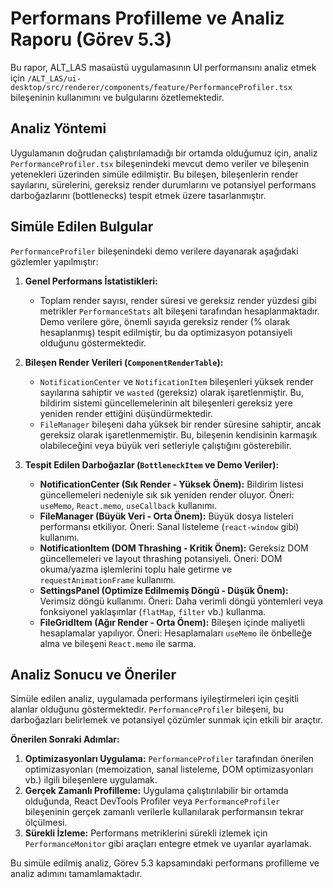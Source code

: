 # Performans Profilleme ve Analiz Raporu (Görev 5.3)

Bu rapor, ALT_LAS masaüstü uygulamasının UI performansını analiz etmek için `/ALT_LAS/ui-desktop/src/renderer/components/feature/PerformanceProfiler.tsx` bileşeninin kullanımını ve bulgularını özetlemektedir.

## Analiz Yöntemi

Uygulamanın doğrudan çalıştırılamadığı bir ortamda olduğumuz için, analiz `PerformanceProfiler.tsx` bileşenindeki mevcut demo veriler ve bileşenin yetenekleri üzerinden simüle edilmiştir. Bu bileşen, bileşenlerin render sayılarını, sürelerini, gereksiz render durumlarını ve potansiyel performans darboğazlarını (bottlenecks) tespit etmek üzere tasarlanmıştır.

## Simüle Edilen Bulgular

`PerformanceProfiler` bileşenindeki demo verilere dayanarak aşağıdaki gözlemler yapılmıştır:

1.  **Genel Performans İstatistikleri:**
    *   Toplam render sayısı, render süresi ve gereksiz render yüzdesi gibi metrikler `PerformanceStats` alt bileşeni tarafından hesaplanmaktadır. Demo verilere göre, önemli sayıda gereksiz render (% olarak hesaplanmış) tespit edilmiştir, bu da optimizasyon potansiyeli olduğunu göstermektedir.

2.  **Bileşen Render Verileri (`ComponentRenderTable`):**
    *   `NotificationCenter` ve `NotificationItem` bileşenleri yüksek render sayılarına sahiptir ve `wasted` (gereksiz) olarak işaretlenmiştir. Bu, bildirim sistemi güncellemelerinin alt bileşenleri gereksiz yere yeniden render ettiğini düşündürmektedir.
    *   `FileManager` bileşeni daha yüksek bir render süresine sahiptir, ancak gereksiz olarak işaretlenmemiştir. Bu, bileşenin kendisinin karmaşık olabileceğini veya büyük veri setleriyle çalıştığını gösterebilir.

3.  **Tespit Edilen Darboğazlar (`BottleneckItem` ve Demo Veriler):**
    *   **NotificationCenter (Sık Render - Yüksek Önem):** Bildirim listesi güncellemeleri nedeniyle sık sık yeniden render oluyor. Öneri: `useMemo`, `React.memo`, `useCallback` kullanımı.
    *   **FileManager (Büyük Veri - Orta Önem):** Büyük dosya listeleri performansı etkiliyor. Öneri: Sanal listeleme (`react-window` gibi) kullanımı.
    *   **NotificationItem (DOM Thrashing - Kritik Önem):** Gereksiz DOM güncellemeleri ve layout thrashing potansiyeli. Öneri: DOM okuma/yazma işlemlerini toplu hale getirme ve `requestAnimationFrame` kullanımı.
    *   **SettingsPanel (Optimize Edilmemiş Döngü - Düşük Önem):** Verimsiz döngü kullanımı. Öneri: Daha verimli döngü yöntemleri veya fonksiyonel yaklaşımlar (`flatMap`, `filter` vb.) kullanma.
    *   **FileGridItem (Ağır Render - Orta Önem):** Bileşen içinde maliyetli hesaplamalar yapılıyor. Öneri: Hesaplamaları `useMemo` ile önbelleğe alma ve bileşeni `React.memo` ile sarma.

## Analiz Sonucu ve Öneriler

Simüle edilen analiz, uygulamada performans iyileştirmeleri için çeşitli alanlar olduğunu göstermektedir. `PerformanceProfiler` bileşeni, bu darboğazları belirlemek ve potansiyel çözümler sunmak için etkili bir araçtır.

**Önerilen Sonraki Adımlar:**

1.  **Optimizasyonları Uygulama:** `PerformanceProfiler` tarafından önerilen optimizasyonları (memoization, sanal listeleme, DOM optimizasyonları vb.) ilgili bileşenlere uygulamak.
2.  **Gerçek Zamanlı Profilleme:** Uygulama çalıştırılabilir bir ortamda olduğunda, React DevTools Profiler veya `PerformanceProfiler` bileşeninin gerçek zamanlı verilerle kullanılarak performansın tekrar ölçülmesi.
3.  **Sürekli İzleme:** Performans metriklerini sürekli izlemek için `PerformanceMonitor` gibi araçları entegre etmek ve uyarılar ayarlamak.

Bu simüle edilmiş analiz, Görev 5.3 kapsamındaki performans profilleme ve analiz adımını tamamlamaktadır.

